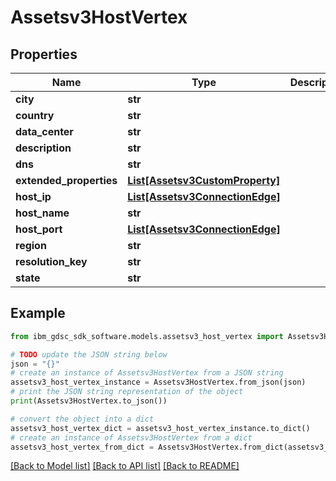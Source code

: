 # Assetsv3HostVertex


## Properties

Name | Type | Description | Notes
------------ | ------------- | ------------- | -------------
**city** | **str** |  | [optional] 
**country** | **str** |  | [optional] 
**data_center** | **str** |  | [optional] 
**description** | **str** |  | [optional] 
**dns** | **str** |  | [optional] 
**extended_properties** | [**List[Assetsv3CustomProperty]**](Assetsv3CustomProperty.md) |  | [optional] 
**host_ip** | [**List[Assetsv3ConnectionEdge]**](Assetsv3ConnectionEdge.md) |  | [optional] 
**host_name** | **str** |  | [optional] 
**host_port** | [**List[Assetsv3ConnectionEdge]**](Assetsv3ConnectionEdge.md) |  | [optional] 
**region** | **str** |  | [optional] 
**resolution_key** | **str** |  | [optional] 
**state** | **str** |  | [optional] 

## Example

```python
from ibm_gdsc_sdk_software.models.assetsv3_host_vertex import Assetsv3HostVertex

# TODO update the JSON string below
json = "{}"
# create an instance of Assetsv3HostVertex from a JSON string
assetsv3_host_vertex_instance = Assetsv3HostVertex.from_json(json)
# print the JSON string representation of the object
print(Assetsv3HostVertex.to_json())

# convert the object into a dict
assetsv3_host_vertex_dict = assetsv3_host_vertex_instance.to_dict()
# create an instance of Assetsv3HostVertex from a dict
assetsv3_host_vertex_from_dict = Assetsv3HostVertex.from_dict(assetsv3_host_vertex_dict)
```
[[Back to Model list]](../README.md#documentation-for-models) [[Back to API list]](../README.md#documentation-for-api-endpoints) [[Back to README]](../README.md)


